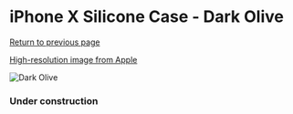 # iPhone X Silicone Case - Dark Olive

[Return to previous page](/iphone_x)

[High-resolution image from Apple](https://store.storeimages.cdn-apple.com/8756/as-images.apple.com/is/MR522?wid=4500&hei=4500&fmt=png)

<div style="width: 384px"><img src="/everysource/MR522.png" alt="Dark Olive"></div>

### Under construction
